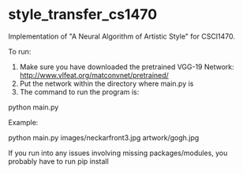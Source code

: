 # style_transfer_cs1470
Implementation of "A Neural Algorithm of Artistic Style" for CSCI1470.



To run:
1. Make sure you have downloaded the pretrained VGG-19 Network: http://www.vlfeat.org/matconvnet/pretrained/
2. Put the network within the directory where main.py is
3. The command to run the program is:

python main.py <Path to content image> <Path to style image>

Example:

python main.py images/neckarfront3.jpg artwork/gogh.jpg


If you run into any issues involving missing packages/modules, you probably have to run pip install <name of package>
